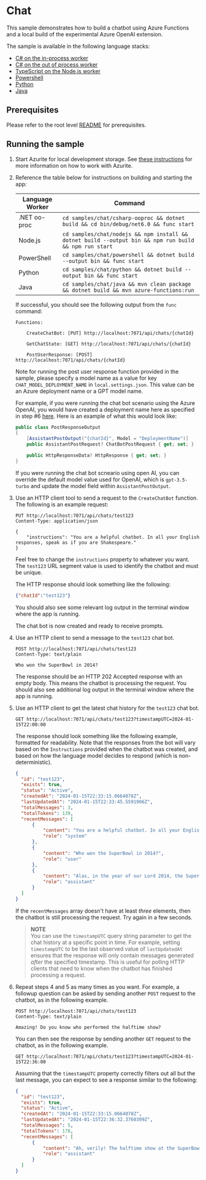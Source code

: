 # Chat

This sample demonstrates how to build a chatbot using Azure Functions and a local build of the experimental Azure OpenAI extension.

The sample is available in the following language stacks:

* [C# on the in-process worker](csharp-inproc)
* [C# on the out of process worker](csharp-ooproc)
* [TypeScript on the Node.js worker](nodejs)
* [Powershell](powershell)
* [Python](python)
* [Java](java)

## Prerequisites

Please refer to the root level [README](../../README.md#requirements) for prerequisites.

## Running the sample

1. Start Azurite for local development storage. See [these instructions](https://learn.microsoft.com/azure/storage/common/storage-use-azurite) for more information on how to work with Azurite.
2. Reference the table below for instructions on building and starting the app:

    | Language Worker | Command |
    | --------------- | ------- |
    | .NET oo-proc | `cd samples/chat/csharp-ooproc && dotnet build && cd bin/debug/net6.0 && func start` |
    | Node.js | `cd samples/chat/nodejs && npm install && dotnet build --output bin && npm run build && npm run start` |
    | PowerShell | `cd samples/chat/powershell && dotnet build --output bin && func start` |
    | Python | `cd samples/chat/python && dotnet build --output bin && func start` |
    | Java | `cd samples/chat/java && mvn clean package && dotnet build && mvn azure-functions:run` |

    If successful, you should see the following output from the `func` command:

    ```plaintext
    Functions:

        CreateChatBot: [PUT] http://localhost:7071/api/chats/{chatId}

        GetChatState: [GET] http://localhost:7071/api/chats/{chatId}

        PostUserResponse: [POST] http://localhost:7071/api/chats/{chatId}
    ```

    Note for running the post user response function provided in the sample, please specify a model name as a value for key `CHAT_MODEL_DEPLOYMENT_NAME` in `local.settings.json`. This value can be an Azure deployment name or a GPT model name.

    For example, if you were running the chat bot scenario using the Azure OpenAI, you would have created a deployment name here as specified in step #6 [here](https://learn.microsoft.com/en-us/azure/ai-services/openai/how-to/create-resource?pivots=web-portal#deploy-a-model). Here is an example of what this would look like:

    ```csharp
    public class PostResponseOutput
    {
        [AssistantPostOutput("{chatId}", Model = "DeploymentName")]
        public AssistantPostRequest? ChatBotPostRequest { get; set; }

        public HttpResponseData? HttpResponse { get; set; }
    }

    ```

    If you were running the chat bot scneario using open AI, you can override the default model value used for OpenAI, which is `gpt-3.5-turbo` and update the model field within `AssistantPostOutput`.

3. Use an HTTP client tool to send a request to the `CreateChatBot` function. The following is an example request:

    ```http
    PUT http://localhost:7071/api/chats/test123
    Content-Type: application/json

    {
        "instructions": "You are a helpful chatbot. In all your English responses, speak as if you are Shakespeare."
    }
    ```

    Feel free to change the `instructions` property to whatever you want. The `test123` URL segment value is used to identify the chatbot and must be unique.

    The HTTP response should look something like the following:

    ```json
    {"chatId":"test123"}
    ```

    You should also see some relevant log output in the terminal window where the app is running.

    The chat bot is now created and ready to receive prompts.

4. Use an HTTP client to send a message to the `test123` chat bot.

    ```http
    POST http://localhost:7071/api/chats/test123
    Content-Type: text/plain

    Who won the SuperBowl in 2014?
    ```

    The response should be an HTTP 202 Accepted response with an empty body. This means the chatbot is processing the request.
    You should also see additional log output in the terminal window where the app is running.

5. Use an HTTP client to get the latest chat history for the `test123` chat bot.

    ```http
    GET http://localhost:7071/api/chats/test123?timestampUTC=2024-01-15T22:00:00
    ```

    The response should look something like the following example, formatted for readability.
    Note that the responses from the bot will vary based on the `Instructions` provided when the chatbot was created, and based on how the language model decides to respond (which is non-deterministic).

    ```json
    {
      "id": "test123",
      "exists": true,
      "status": "Active",
      "createdAt": "2024-01-15T22:33:15.0664078Z",
      "lastUpdatedAt": "2024-01-15T22:33:45.5591906Z",
      "totalMessages": 3,
      "totalTokens": 139,
      "recentMessages": [
          {
              "content": "You are a helpful chatbot. In all your English responses, speak as if you are Shakespeare.",
              "role": "system"
          },
          {
              "content": "Who won the SuperBowl in 2014?",
              "role": "user"
          },
          {
              "content": "Alas, in the year of our Lord 2014, the SuperBowl victor was the illustrious Seattle Seahawks. They demonstrated great prowess and prevailed over their worthy adversaries, the Denver Broncos.",
              "role": "assistant"
          }
      ]
    }
    ```

    If the `recentMessages` array doesn't have at least *three* elements, then the chatbot is still processing the request. Try again in a few seconds.

    > **NOTE**<br/>
    > You can use the `timestampUTC` query string parameter to get the chat history at a specific point in time. For example, setting `timestampUTC` to be the last observed value of `lastUpdatedAt` ensures that the response will only contain messages generated *after* the specified timestamp. This is useful for polling HTTP clients that need to know when the chatbot has finished processing a request.

6. Repeat steps 4 and 5 as many times as you want. For example, a followup question can be asked by sending another `POST` request to the chatbot, as in the following example.

    ```http
    POST http://localhost:7071/api/chats/test123
    Content-Type: text/plain

    Amazing! Do you know who performed the halftime show?
    ```

    You can then see the response by sending another `GET` request to the chatbot, as in the following example.

    ```http
    GET http://localhost:7071/api/chats/test123?timestampUTC=2024-01-15T22:36:00
    ```

    Assuming that the `timestampUTC` property correctly filters out all but the last message, you can expect to see a response similar to the following:

    ```json
    {
      "id": "test123",
      "exists": true,
      "status": "Active",
      "createdAt": "2024-01-15T22:33:15.0664078Z",
      "lastUpdatedAt": "2024-01-15T22:36:32.3760309Z",
      "totalMessages": 5,
      "totalTokens": 178,
      "recentMessages": [
          {
              "content": "Ah, verily! The halftime show at the SuperBowl of 2014 was graced by the presence of the fair enchantress known as Bruno Mars. With his dulcet voice and captivating melodies, he entertained the masses gathered with his musical prowess.",
              "role": "assistant"
          }
      ]
    }
    ```
